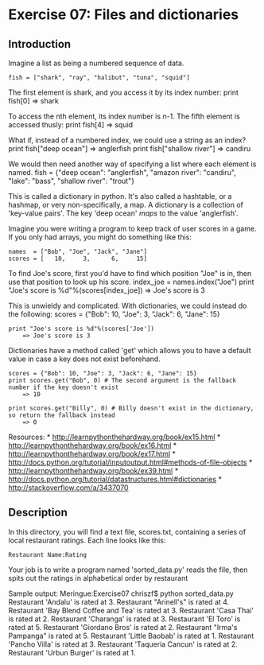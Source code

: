 Exercise 07: Files and dictionaries
=======

Introduction
--------
Imagine a list as being a numbered sequence of data.

    fish = ["shark", "ray", "halibut", "tuna", "squid"]

The first element is shark, and you access it by its index number:
    print fish[0]
        => shark

To access the nth element, its index number is n-1. The fifth element is accessed thusly:
    print fish[4]
        => squid

What if, instead of a numbered index, we could use a string as an index?
    print fish["deep ocean"]
        => anglerfish
    print fish["shallow river"]
        => candiru

We would then need another way of specifying a list where each element is named.
    fish = {"deep ocean": "anglerfish", "amazon river": "candiru",
            "lake": "bass", "shallow river": "trout"}

This is called a dictionary in python. It's also called a hashtable, or a hashmap, or very non-specifically, a map. A dictionary is a collection of 'key-value pairs'. The key 'deep ocean' _maps_ to the value 'anglerfish'.

Imagine you were writing a program to keep track of user scores in a game. If you only had arrays, you might do something like this:

    names  = ["Bob", "Joe", "Jack", "Jane"]
    scores = [   10,     3,      6,     15]

To find Joe's score, first you'd have to find which position "Joe" is in, then use that position to look up his score.
    index_joe = names.index("Joe")
    print "Joe's score is %d"%(scores[index_joe])
        => Joe's score is 3

This is unwieldy and complicated. With dictionaries, we could instead do the following:
    scores = {"Bob": 10, "Joe": 3, "Jack": 6, "Jane": 15}

    print "Joe's score is %d"%(scores['Joe'])
        => Joe's score is 3 

Dictionaries have a method called 'get' which allows you to have a default value in case a key does not exist beforehand.

    scores = {"Bob": 10, "Joe": 3, "Jack": 6, "Jane": 15}
    print scores.get("Bob", 0) # The second argument is the fallback number if the key doesn't exist
        => 10

    print scores.get("Billy", 0) # Billy doesn't exist in the dictionary, so return the fallback instead
        => 0

Resources:
    * http://learnpythonthehardway.org/book/ex15.html
    * http://learnpythonthehardway.org/book/ex16.html
    * http://learnpythonthehardway.org/book/ex17.html
    * http://docs.python.org/tutorial/inputoutput.html#methods-of-file-objects
    * http://learnpythonthehardway.org/book/ex39.html
    * http://docs.python.org/tutorial/datastructures.html#dictionaries
    * http://stackoverflow.com/a/3437070


Description
-------
In this directory, you will find a text file, scores.txt, containing a series of local restaurant ratings. Each line looks like this:
    
    Restaurant Name:Rating

Your job is to write a program named 'sorted_data.py' reads the file, then spits out the ratings in alphabetical order by restaurant

Sample output:
    Meringue:Exercise07 chriszf$ python sorted_data.py 
    Restaurant 'Andalu' is rated at 3.
    Restaurant "Arinell's" is rated at 4.
    Restaurant 'Bay Blend Coffee and Tea' is rated at 3.
    Restaurant 'Casa Thai' is rated at 2.
    Restaurant 'Charanga' is rated at 3.
    Restaurant 'El Toro' is rated at 5.
    Restaurant 'Giordano Bros' is rated at 2.
    Restaurant "Irma's Pampanga" is rated at 5.
    Restaurant 'Little Baobab' is rated at 1.
    Restaurant 'Pancho Villa' is rated at 3.
    Restaurant 'Taqueria Cancun' is rated at 2.
    Restaurant 'Urbun Burger' is rated at 1.
